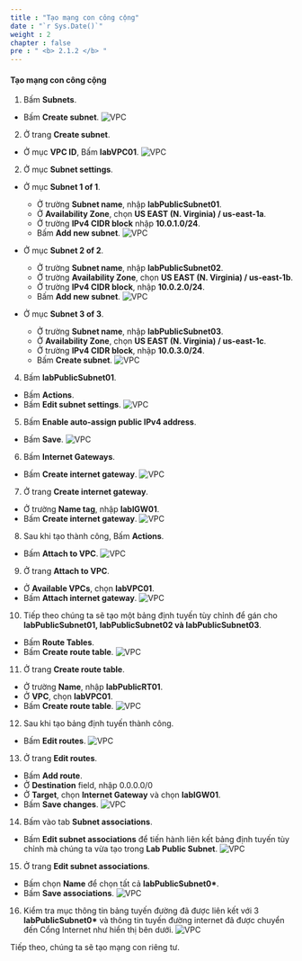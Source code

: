 ```yaml
---
title : "Tạo mạng con công cộng"
date : "`r Sys.Date()`"
weight : 2
chapter : false
pre : " <b> 2.1.2 </b> "
---
```


#### Tạo mạng con công cộng

1. Bấm **Subnets**.
  + Bấm **Create subnet**.
  ![VPC](/workshop.chaunguyen.site/2.prerequisite/ws01-createvpc03.png)

2. Ở trang **Create subnet**.
  + Ở mục **VPC ID**, Bấm **labVPC01**.
  ![VPC](/workshop.chaunguyen.site/2.prerequisite/ws01-createvpc04.png)

2. Ở mục **Subnet settings**.
  - Ở mục **Subnet 1 of 1**.
    + Ở trường **Subnet name**, nhập **labPublicSubnet01**.
    + Ở **Availability Zone**, chọn **US EAST (N. Virginia) / us-east-1a**.
    + Ở trường **IPv4 CIDR block** nhập **10.0.1.0/24**.
    + Bấm **Add new subnet**.
    ![VPC](/workshop.chaunguyen.site/2.prerequisite/ws01-createvpc05.png)

  - Ở mục **Subnet 2 of 2**.
    + Ở trường **Subnet name**, nhập **labPublicSubnet02**.
    + Ở trường **Availability Zone**, chọn **US EAST (N. Virginia) / us-east-1b**.
    + Ở trường **IPv4 CIDR block**, nhập **10.0.2.0/24**.
    + Bấm **Add new subnet**.
    ![VPC](/workshop.chaunguyen.site/2.prerequisite/ws01-createvpc06.png)

  - Ở mục **Subnet 3 of 3**.
    + Ở trường **Subnet name**, nhập **labPublicSubnet03**.
    + Ở **Availability Zone**, chọn **US EAST (N. Virginia) / us-east-1c**.
    + Ở trường **IPv4 CIDR block**, nhập **10.0.3.0/24**.
    + Bấm **Create subnet**.
    ![VPC](/workshop.chaunguyen.site/2.prerequisite/ws01-createvpc07.png)

4. Bấm **labPublicSubnet01**.
  + Bấm **Actions**.
  + Bấm **Edit subnet settings**.
  ![VPC](/workshop.chaunguyen.site/2.prerequisite/ws01-createvpc08.png)

5. Bấm **Enable auto-assign public IPv4 address**.
  + Bấm **Save**.
  ![VPC](/workshop.chaunguyen.site/2.prerequisite/ws01-createvpc09.png)

6. Bấm **Internet Gateways**.
  + Bấm **Create internet gateway**.
  ![VPC](/workshop.chaunguyen.site/2.prerequisite/ws01-createvpc10.png)

7. Ở trang **Create internet gateway**.
  + Ở trường **Name tag**, nhập **labIGW01**.
  + Bấm **Create internet gateway**.
  ![VPC](/workshop.chaunguyen.site/2.prerequisite/ws01-createvpc11.png)

8. Sau khi tạo thành công, Bấm **Actions**.
  + Bấm **Attach to VPC**.
  ![VPC](/workshop.chaunguyen.site/2.prerequisite/ws01-createvpc12.png)

9. Ở trang **Attach to VPC**.
  + Ở **Available VPCs**, chọn **labVPC01**.
  + Bấm **Attach internet gateway**.
  ![VPC](/workshop.chaunguyen.site/2.prerequisite/ws01-createvpc13.png)

10. Tiếp theo chúng ta sẽ tạo một bảng định tuyến tùy chỉnh để gán cho **labPublicSubnet01, labPublicSubnet02 và labPublicSubnet03**.
  + Bấm **Route Tables**.
  + Bấm **Create route table**.
  ![VPC](/workshop.chaunguyen.site/2.prerequisite/ws01-createvpc14.png)

11. Ở trang **Create route table**.
  + Ở trường **Name**, nhập **labPublicRT01**.
  + Ở **VPC**, chọn **labVPC01**.
  + Bấm **Create route table**.
  ![VPC](/workshop.chaunguyen.site/2.prerequisite/ws01-createvpc15.png)

12. Sau khi tạo bảng định tuyến thành công.
  + Bấm **Edit routes**.
  ![VPC](/workshop.chaunguyen.site/2.prerequisite/ws01-createvpc16.png)

13. Ở trang **Edit routes**.
  + Bấm **Add route**.
  + Ở **Destination** field, nhập 0.0.0.0/0
  + Ở **Target**, chọn **Internet Gateway** và chọn **labIGW01**.
  + Bấm **Save changes**.
  ![VPC](/workshop.chaunguyen.site/2.prerequisite/ws01-createvpc17.png)

14. Bấm vào tab **Subnet associations**.
  + Bấm **Edit subnet associations** để tiến hành liên kết bảng định tuyến tùy chỉnh mà chúng ta vừa tạo trong **Lab Public Subnet**.
  ![VPC](/workshop.chaunguyen.site/2.prerequisite/ws01-createvpc18.png)

15. Ở trang **Edit subnet associations**.
  + Bấm chọn **Name** để chọn tất cả **labPublicSubnet0\***.
  + Bấm **Save associations**.
  ![VPC](/workshop.chaunguyen.site/2.prerequisite/ws01-createvpc19.png)

16. Kiểm tra mục thông tin bảng tuyến đường đã được liên kết với 3 **labPublicSubnet0\*** và thông tin tuyến đường internet đã được chuyển đến Cổng Internet như hiển thị bên dưới.
  ![VPC](/workshop.chaunguyen.site/2.prerequisite/ws01-createvpc20.png)

Tiếp theo, chúng ta sẽ tạo mạng con riêng tư.